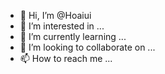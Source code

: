 - 👋 Hi, I’m @Hoaiui
- 👀 I’m interested in ...
- 🌱 I’m currently learning ...
- 💞️ I’m looking to collaborate on ...
- 📫 How to reach me ...

<!---
Hoaiui/Hoaiui is a ✨ special ✨ repository because its `README.md` (this file) appears on your GitHub profile.
You can click the Preview link to take a look at your changes.
--->
